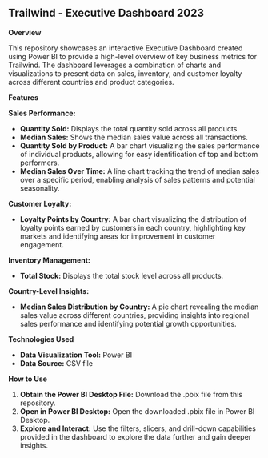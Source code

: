 ## Trailwind - Executive Dashboard 2023  

**Overview**

This repository showcases an interactive Executive Dashboard created using Power BI to provide a high-level overview of key business metrics for Trailwind. The dashboard leverages a combination of charts and visualizations to present data on sales, inventory, and customer loyalty across different countries and product categories. 

**Features**

**Sales Performance:**

* **Quantity Sold:** Displays the total quantity sold across all products.
* **Median Sales:** Shows the median sales value across all transactions.
* **Quantity Sold by Product:** A bar chart visualizing the sales performance of individual products, allowing for easy identification of top and bottom performers.
* **Median Sales Over Time:** A line chart tracking the trend of median sales over a specific period, enabling analysis of sales patterns and potential seasonality.

**Customer Loyalty:**

* **Loyalty Points by Country:** A bar chart visualizing the distribution of loyalty points earned by customers in each country, highlighting key markets and identifying areas for improvement in customer engagement.

**Inventory Management:**

* **Total Stock:** Displays the total stock level across all products.

**Country-Level Insights:**

* **Median Sales Distribution by Country:** A pie chart revealing the median sales value across different countries, providing insights into regional sales performance and identifying potential growth opportunities.

**Technologies Used**

* **Data Visualization Tool:** Power BI
* **Data Source:** CSV file

**How to Use**

1. **Obtain the Power BI Desktop File:** Download the .pbix file from this repository.
2. **Open in Power BI Desktop:** Open the downloaded .pbix file in Power BI Desktop.
3. **Explore and Interact:** Use the filters, slicers, and drill-down capabilities provided in the dashboard to explore the data further and gain deeper insights.

